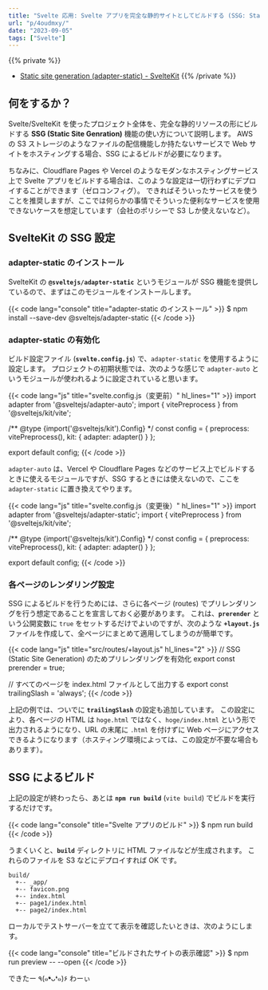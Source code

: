 ```yaml
---
title: "Svelte 応用: Svelte アプリを完全な静的サイトとしてビルドする (SSG: Static Site Generation)"
url: "p/4oudmxy/"
date: "2023-09-05"
tags: ["Svelte"]
---
```


{{% private %}}
- [Static site generation (adapter-static) - SvelteKit](https://kit.svelte.jp/docs/adapter-static)
{{% /private %}}

何をするか？
----

Svelte/SvelteKit を使ったプロジェクト全体を、完全な静的リソースの形にビルドする __SSG (Static Site Genration)__ 機能の使い方について説明します。
AWS の S3 ストレージのようなファイルの配信機能しか持たないサービスで Web サイトをホスティングする場合、SSG によるビルドが必要になります。

ちなみに、Cloudflare Pages や Vercel のようなモダンなホスティングサービス上で Svelte アプリをビルドする場合は、このような設定は一切行わずにデプロイすることができます（ゼロコンフィグ）。
できればそういったサービスを使うことを推奨しますが、ここでは何らかの事情でそういった便利なサービスを使用できないケースを想定しています（会社のポリシーで S3 しか使えないなど）。


SvelteKit の SSG 設定
----

### adapter-static のインストール

SvelteKit の __`@sveltejs/adapter-static`__ というモジュールが SSG 機能を提供しているので、まずはこのモジュールをインストールします。

{{< code lang="console" title="adapter-static のインストール" >}}
$ npm install --save-dev @sveltejs/adapter-static
{{< /code >}}

### adapter-static の有効化

ビルド設定ファイル (__`svelte.config.js`__) で、`adapter-static` を使用するように設定します。
プロジェクトの初期状態では、次のような感じで `adapter-auto` というモジュールが使われるように設定されていると思います。

{{< code lang="js" title="svelte.config.js（変更前）" hl_lines="1" >}}
import adapter from '@sveltejs/adapter-auto';
import { vitePreprocess } from '@sveltejs/kit/vite';

/** @type {import('@sveltejs/kit').Config} */
const config = {
	preprocess: vitePreprocess(),
	kit: {
		adapter: adapter()
	}
};

export default config;
{{< /code >}}

`adapter-auto` は、Vercel や Cloudflare Pages などのサービス上でビルドするときに使えるモジュールですが、SSG するときには使えないので、ここを `adapter-static` に置き換えてやります。

{{< code lang="js" title="svelte.config.js（変更後）" hl_lines="1" >}}
import adapter from '@sveltejs/adapter-static';
import { vitePreprocess } from '@sveltejs/kit/vite';

/** @type {import('@sveltejs/kit').Config} */
const config = {
	preprocess: vitePreprocess(),
	kit: {
		adapter: adapter()
	}
};

export default config;
{{< /code >}}

### 各ページのレンダリング設定

SSG によるビルドを行うためには、さらに各ページ (routes) でプリレンダリングを行う想定であることを宣言しておく必要があります。
これは、__`prerender`__ という公開変数に `true` をセットするだけでよいのですが、次のような __`+layout.js`__ ファイルを作成して、全ページにまとめて適用してしまうのが簡単です。

{{< code lang="js" title="src/routes/+layout.js" hl_lines="2" >}}
// SSG (Static Site Generation) のためプリレンダリングを有効化
export const prerender = true;

// すべてのページを index.html ファイルとして出力する
export const trailingSlash = 'always';
{{< /code >}}

上記の例では、ついでに __`trailingSlash`__ の設定も追加しています。
この設定により、各ページの HTML は `hoge.html` ではなく、`hoge/index.html` という形で出力されるようになり、URL の末尾に `.html` を付けずに Web ページにアクセスできるようになります（ホスティング環境によっては、この設定が不要な場合もあります）。


SSG によるビルド
----

上記の設定が終わったら、あとは __`npm run build`__ (`vite build`) でビルドを実行するだけです。

{{< code lang="console" title="Svelte アプリのビルド" >}}
$ npm run build
{{< /code >}}

うまくいくと、__`build`__ ディレクトリに HTML ファイルなどが生成されます。
これらのファイルを S3 などにデプロイすれば OK です。

```
build/
  +-- _app/
  +-- favicon.png
  +-- index.html
  +-- page1/index.html
  +-- page2/index.html
```

ローカルでテストサーバーを立てて表示を確認したいときは、次のようにします。

{{< code lang="console" title="ビルドされたサイトの表示確認" >}}
$ npm run preview -- --open
{{< /code >}}

できたー ٩(๑❛ᴗ❛๑)۶ わーぃ

